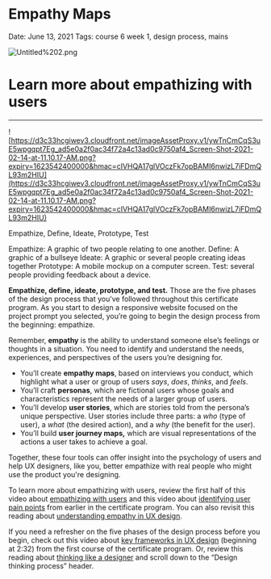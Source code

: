 # Empathy Maps

Date: June 13, 2021
Tags: course 6 week 1, design process, mains

![Untitled%202.png](Untitled%202.png)

# Learn more about empathizing with users

---

![https://d3c33hcgiwev3.cloudfront.net/imageAssetProxy.v1/ywTnCmCqS3uE5wpgqpt7Eg_ad5e0a2f0ac34f72a4c13ad0c9750af4_Screen-Shot-2021-02-14-at-11.10.17-AM.png?expiry=1623542400000&hmac=cIVHQA17glVOczFk7opBAMI6nwizL7iFDmQL93m2HIU](https://d3c33hcgiwev3.cloudfront.net/imageAssetProxy.v1/ywTnCmCqS3uE5wpgqpt7Eg_ad5e0a2f0ac34f72a4c13ad0c9750af4_Screen-Shot-2021-02-14-at-11.10.17-AM.png?expiry=1623542400000&hmac=cIVHQA17glVOczFk7opBAMI6nwizL7iFDmQL93m2HIU)

Empathize,  Define, Ideate, Prototype, Test

Empathize: A graphic of two people relating to one another. 
Define: A graphic of a bullseye 
Ideate: A graphic or several people creating ideas together
Prototype: A mobile mockup on a computer screen. 
Test: several people providing feedback about a device.

**Empathize, define, ideate, prototype, and test.** Those are the five phases of the design process that you’ve followed throughout this certificate program. As you start to design a responsive website focused on the project prompt you selected, you’re going to begin the design process from the beginning: empathize.

Remember, **empathy** is the ability to understand someone else’s feelings or thoughts in a situation. You need to identify and understand the needs, experiences, and perspectives of the users you’re designing for.

- You’ll create **empathy maps**, based on interviews you conduct, which highlight what a user or group of users *says*, *does*, *thinks*, and *feels*.
- You’ll craft **personas**, which are fictional users whose goals and characteristics represent the needs of a larger group of users.
- You’ll develop **user stories**, which are stories told from the persona’s unique perspective. User stories include three parts: a *who* (type of user), a *what* (the desired action), and a *why* (the benefit for the user).
- You’ll build **user journey maps,** which are visual representations of the actions a user takes to achieve a goal.

Together, these four tools can offer insight into the psychology of users and help UX designers, like you, better empathize with real people who might use the product you're designing.

To learn more about empathizing with users, review the first half of this video about [empathizing with users](https://www.coursera.org/learn/start-ux-design-process/lecture/whg0R/build-an-empathy-map) and this video about [identifying user pain points](https://www.coursera.org/learn/start-ux-design-process/lecture/MN05j/identify-user-pain-points) from earlier in the certificate program. You can also revisit this reading about [understanding empathy in UX design](https://www.coursera.org/learn/start-ux-design-process/supplement/hMyDG/understand-empathy-in-ux-design).

If you need a refresher on the five phases of the design process before you begin, check out this video about [key frameworks in UX design](https://www.coursera.org/learn/foundations-user-experience-design/lecture/8SoMF/key-frameworks-in-ux-design) (beginning at 2:32) from the first course of the certificate program. Or, review this reading about [thinking like a designer](https://www.coursera.org/learn/foundations-user-experience-design/supplement/aJY8z/think-like-a-designer-user-centered-design-5-elements-of-ux-design-design) and scroll down to the “Design thinking process” header.
